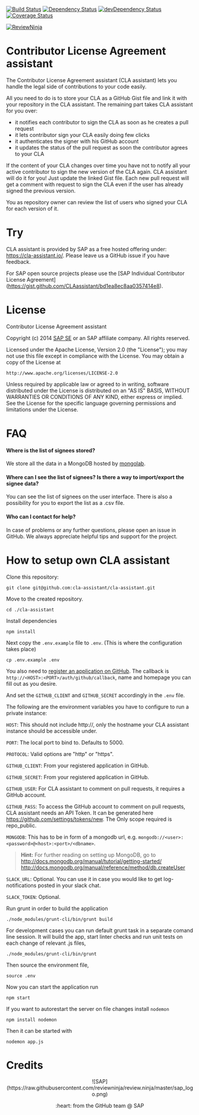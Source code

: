 [![Build Status](https://travis-ci.org/cla-assistant/cla-assistant.svg?branch=master)](https://travis-ci.org/cla-assistant/cla-assistant) [![Dependency Status](https://david-dm.org/cla-assistant/cla-assistant.svg)](https://david-dm.org/cla-assistant/cla-assistant) [![devDependency Status](https://david-dm.org/cla-assistant/cla-assistant/dev-status.svg)](https://david-dm.org/cla-assistant/cla-assistant#info=devDependencies) [![Coverage Status](https://img.shields.io/coveralls/cla-assistant/cla-assistant.svg)](https://coveralls.io/r/cla-assistant/cla-assistant)

[![ReviewNinja](http://app.review.ninja/assets/images/wereviewninja-32.png)](http://app.review.ninja/cla-assistant/cla-assistant)

Contributor License Agreement assistant
===
The Contributor License Agreement assistant (CLA assistant) lets you handle the legal side of contributions to your code easily.

All you need to do is to store your CLA as a GitHub Gist file and link it with your repository in the CLA assistant. The remaining part takes CLA assistant for you over:

 - it notifies each contributor to sign the CLA as soon as he creates a pull request
 - it lets contributor sign your CLA easily doing few clicks
 - it authenticates the signer with his GitHub account
 - it updates the status of the pull request as soon the contributor agrees to your CLA

If the content of your CLA changes over time you have not to notify all your active contributor to sign the new version of the CLA again. CLA assistant will do it for you! Just update the linked Gist file. Each new pull request will get a comment with request to sign the CLA even if the user has already signed the previous version.

You as repository owner can review the list of users who signed your CLA for each version of it.

Try
====
CLA assistant is provided by SAP as a free hosted offering under: https://cla-assistant.io/. Please leave us a GitHub issue if you have feedback.

For SAP open source projects please use the [SAP Individual Contributor License Agreement] (https://gist.github.com/CLAassistant/bd1ea8ec8aa0357414e8).

License
=======

Contributor License Agreement assistant

Copyright (c) 2014 [SAP SE](http://www.sap.com) or an SAP affiliate company. All rights reserved.

Licensed under the Apache License, Version 2.0 (the "License");
you may not use this file except in compliance with the License.
You may obtain a copy of the License at

    http://www.apache.org/licenses/LICENSE-2.0

Unless required by applicable law or agreed to in writing, software
distributed under the License is distributed on an "AS IS" BASIS,
WITHOUT WARRANTIES OR CONDITIONS OF ANY KIND, either express or implied.
See the License for the specific language governing permissions and
limitations under the License.

FAQ
===
#### Where is the list of signees stored?
We store all the data in a MongoDB hosted by [mongolab](https://mongolab.com/).

#### Where can I see the list of signees? Is there a way to import/export the signee data?
You can see the list of signees on the user interface. There is also a possibility for you to export the list as a .csv file.

#### Who can I contact for help?
In case of problems or any further questions, please open an issue in GitHub. We always appreciate helpful tips and support for the project.


How to setup own CLA assistant
==============================

Clone this repository:

    git clone git@github.com:cla-assistant/cla-assistant.git

Move to the created repository.

    cd ./cla-assistant

Install dependencies

	npm install

Next copy the `.env.example` file to `.env`. (This is where the configuration
takes place)

	cp .env.example .env

You also need to [register an application on
GitHub](https://github.com/settings/applications/new). The callback is
`http://<HOST>:<PORT>/auth/github/callback`, name and homepage you can fill
out as you desire.

And set the `GITHUB_CLIENT` and `GITHUB_SECRET` accordingly in the `.env` file.

The following are the environment variables you have to configure to run a private instance:

`HOST`: This should not include http://, only the hostname your CLA assistant instance should be accessible under.

`PORT`: The local port to bind to. Defaults to 5000.

`PROTOCOL`: Valid options are "http" or "https".

`GITHUB_CLIENT`: From your registered application in GitHub.

`GITHUB_SECRET`: From your registered application in GitHub.

`GITHUB_USER`: For CLA assistant to comment on pull requests, it requires a GitHub account.

`GITHUB_PASS`: To access the GitHub account to comment on pull requests, CLA assistant needs an API Token. It can be generated here https://github.com/settings/tokens/new. The Only scope required is repo_public.

`MONGODB`: This has to be in form of a mongodb url, e.g. `mongodb://<user>:<password>@<host>:<port>/<dbname>`.

> **Hint:** For further reading on setting up MongoDB, go to
> http://docs.mongodb.org/manual/tutorial/getting-started/
> http://docs.mongodb.org/manual/reference/method/db.createUser

`SLACK_URL`: Optional. You can use it in case you would like to get log-notifications posted in your slack chat.

`SLACK_TOKEN`: Optional.

Run grunt in order to build the application

    ./node_modules/grunt-cli/bin/grunt build

For development cases you can run default grunt task in a separate comand line session. It will build the app, start linter checks and run unit tests on each change of relevant .js files,

    ./node_modules/grunt-cli/bin/grunt

Then source the environment file,

    source .env

Now you can start the application run

    npm start

If you want to autorestart the server on file changes install `nodemon`

    npm install nodemon

Then it can be started with

    nodemon app.js


Credits
=======

<p align="center">
![SAP](https://raw.githubusercontent.com/reviewninja/review.ninja/master/sap_logo.png)

<p align="center">
:heart: from the GitHub team @ SAP
